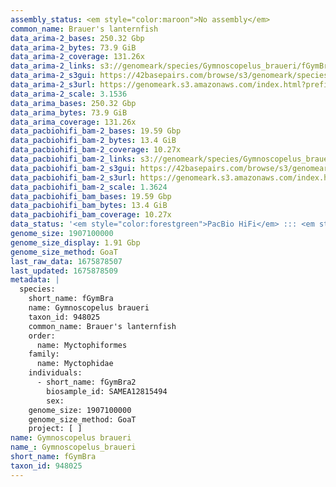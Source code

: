 ```yaml
---
assembly_status: <em style="color:maroon">No assembly</em>
common_name: Brauer's lanternfish
data_arima-2_bases: 250.32 Gbp
data_arima-2_bytes: 73.9 GiB
data_arima-2_coverage: 131.26x
data_arima-2_links: s3://genomeark/species/Gymnoscopelus_braueri/fGymBra2/genomic_data/arima/<br>
data_arima-2_s3gui: https://42basepairs.com/browse/s3/genomeark/species/Gymnoscopelus_braueri/fGymBra2/genomic_data/arima/
data_arima-2_s3url: https://genomeark.s3.amazonaws.com/index.html?prefix=species/Gymnoscopelus_braueri/fGymBra2/genomic_data/arima/
data_arima-2_scale: 3.1536
data_arima_bases: 250.32 Gbp
data_arima_bytes: 73.9 GiB
data_arima_coverage: 131.26x
data_pacbiohifi_bam-2_bases: 19.59 Gbp
data_pacbiohifi_bam-2_bytes: 13.4 GiB
data_pacbiohifi_bam-2_coverage: 10.27x
data_pacbiohifi_bam-2_links: s3://genomeark/species/Gymnoscopelus_braueri/fGymBra2/genomic_data/pacbio_hifi/<br>
data_pacbiohifi_bam-2_s3gui: https://42basepairs.com/browse/s3/genomeark/species/Gymnoscopelus_braueri/fGymBra2/genomic_data/pacbio_hifi/
data_pacbiohifi_bam-2_s3url: https://genomeark.s3.amazonaws.com/index.html?prefix=species/Gymnoscopelus_braueri/fGymBra2/genomic_data/pacbio_hifi/
data_pacbiohifi_bam-2_scale: 1.3624
data_pacbiohifi_bam_bases: 19.59 Gbp
data_pacbiohifi_bam_bytes: 13.4 GiB
data_pacbiohifi_bam_coverage: 10.27x
data_status: '<em style="color:forestgreen">PacBio HiFi</em> ::: <em style="color:forestgreen">Arima</em>'
genome_size: 1907100000
genome_size_display: 1.91 Gbp
genome_size_method: GoaT
last_raw_data: 1675878507
last_updated: 1675878509
metadata: |
  species:
    short_name: fGymBra
    name: Gymnoscopelus braueri
    taxon_id: 948025
    common_name: Brauer's lanternfish
    order:
      name: Myctophiformes
    family:
      name: Myctophidae
    individuals:
      - short_name: fGymBra2
        biosample_id: SAMEA12815494
        sex:
    genome_size: 1907100000
    genome_size_method: GoaT
    project: [ ]
name: Gymnoscopelus braueri
name_: Gymnoscopelus_braueri
short_name: fGymBra
taxon_id: 948025
---
```

